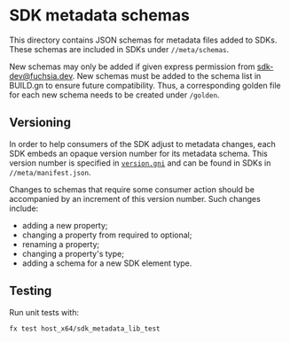 # SDK metadata schemas

This directory contains JSON schemas for metadata files added to SDKs.
These schemas are included in SDKs under `//meta/schemas`.

New schemas may only be added if given express permission from
sdk-dev@fuchsia.dev. New schemas must be added to the schema list in
BUILD.gn to ensure future compatibility. Thus, a corresponding
golden file for each new schema needs to be created under `/golden`.

## Versioning

In order to help consumers of the SDK adjust to metadata changes, each SDK
embeds an opaque version number for its metadata schema.
This version number is specified in [`version.gni`](version.gni) and can be
found in SDKs in `//meta/manifest.json`.

Changes to schemas that require some consumer action should be accompanied by an
increment of this version number.
Such changes include:
- adding a new property;
- changing a property from required to optional;
- renaming a property;
- changing a property's type;
- adding a schema for a new SDK element type.

## Testing

Run unit tests with:

```
fx test host_x64/sdk_metadata_lib_test
```

